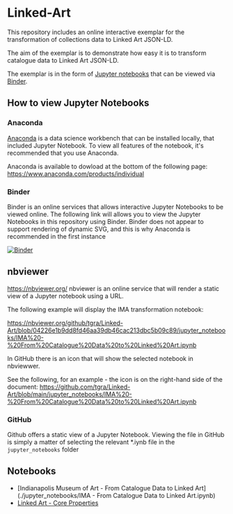 # Linked-Art



This repository includes an online interactive exemplar for the transformation of collections data to Linked Art JSON-LD. 

The aim of the exemplar is to demonstrate how easy it is to transform catalogue data to Linked Art JSON-LD.

The exemplar is in the form of [Jupyter notebooks](https://jupyter.org) that can be viewed via [Binder](https://mybinder.org/).


## How to view Jupyter Notebooks

### Anaconda
[Anaconda](https://www.anaconda.com) is a data science workbench that can be installed locally, that included Jupyter Notebook. To view all features of the notebook, it's recommended that you use Anaconda.

Anaconda is available to dowload at the bottom of the following page:  https://www.anaconda.com/products/individual


### Binder 
Binder is an online services that allows interactive Jupyter Notebooks to be viewed online. The following link will allows you to view the Jupyter Notebooks in this repository using Binder. Binder does not appear to support rendering of dynamic SVG, and this is why Anaconda is recommended in the first instance

[![Binder](https://mybinder.org/badge_logo.svg)](https://mybinder.org/v2/gh/tgra/Linked-Art/HEAD)


## nbviewer
https://nbviewer.org/
nbviewer is an online service that will render a static view of a Jupyter notebook using a URL.

The following example will display the IMA transformation notebook:

https://nbviewer.org/github/tgra/Linked-Art/blob/04226e1b9dd8fd46aa39db46cac213dbc5b09c89/jupyter_notebooks/IMA%20-%20From%20Catalogue%20Data%20to%20Linked%20Art.ipynb

In GitHub there is an icon that will show the selected notebook in nbviewwer.

See the following, for an example - the icon is on the right-hand side of the document:
https://github.com/tgra/Linked-Art/blob/main/jupyter_notebooks/IMA%20-%20From%20Catalogue%20Data%20to%20Linked%20Art.ipynb

### GitHub 
Github offers a static view of a Jupyter Notebook. Viewing the file in GitHub is simply a matter of selecting the relevant *.iynb file in the `jupyter_notebooks` folder


## Notebooks 

- [Indianapolis Museum of Art - From Catalogue Data to Linked Art](./jupyter_notebooks/IMA - From Catalogue Data to Linked Art.ipynb)
- [Linked Art - Core Properties](./jupyter_notebooks/Core-Properties.ipynb)